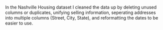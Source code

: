 In the Nashville Housing dataset I cleaned the data up by deleting unused columns or duplicates, unifying selling information, seperating addresses into multiple columns (Street, City, State), and reformatting the dates to be easier to use. 
